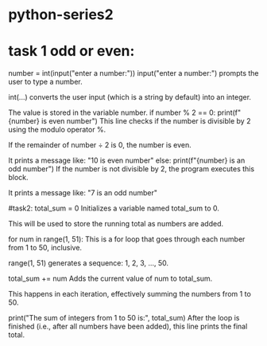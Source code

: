 # python-series2
# task 1 odd or even:
number = int(input("enter a number:"))
input("enter a number:") prompts the user to type a number.

int(...) converts the user input (which is a string by default) into an integer.

The value is stored in the variable number.
if number % 2 == 0:
    print(f"{number} is even number")
This line checks if the number is divisible by 2 using the modulo operator %.

If the remainder of number ÷ 2 is 0, the number is even.

It prints a message like: "10 is even number"
else:
    print(f"{number} is an odd number")
If the number is not divisible by 2, the program executes this block.

It prints a message like: "7 is an odd number"

#task2:
total_sum = 0
Initializes a variable named total_sum to 0.

This will be used to store the running total as numbers are added.

 for num in range(1, 51):
This is a for loop that goes through each number from 1 to 50, inclusive.

range(1, 51) generates a sequence: 1, 2, 3, ..., 50.

 total_sum += num
Adds the current value of num to total_sum.

This happens in each iteration, effectively summing the numbers from 1 to 50.

print("The sum of integers from 1 to 50 is:", total_sum)
After the loop is finished (i.e., after all numbers have been added), this line prints the final total.

